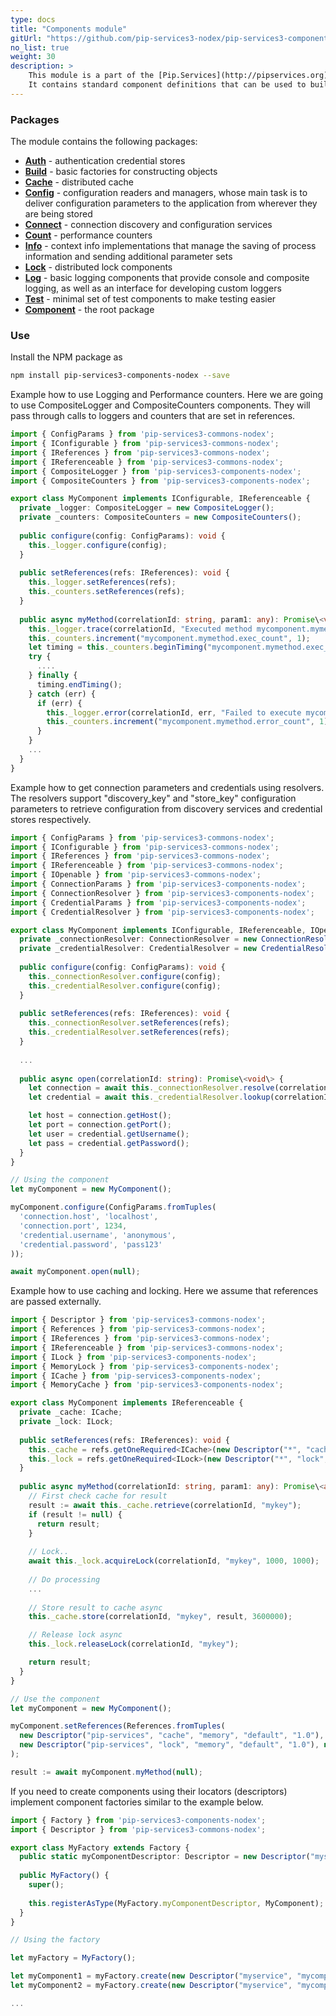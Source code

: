 ```yaml
---
type: docs
title: "Components module"
gitUrl: "https://github.com/pip-services3-nodex/pip-services3-components-nodex"
no_list: true
weight: 30
description: > 
    This module is a part of the [Pip.Services](http://pipservices.org) polyglot microservices toolkit.
    It contains standard component definitions that can be used to build applications and services.
---
```



### Packages

The module contains the following packages:

* [**Auth**](auth) - authentication credential stores
* [**Build**](build) - basic factories for constructing objects
* [**Cache**](cache) - distributed cache
* [**Config**](config) - configuration readers and managers, whose main task is to deliver configuration parameters to the application from wherever they are being stored
* [**Connect**](connect) - connection discovery and configuration services
* [**Count**](count) - performance counters
* [**Info**](info) - context info implementations that manage the saving of process information and sending additional parameter sets
* [**Lock**](lock) - distributed lock components
* [**Log**](log) - basic logging components that provide console and composite logging, as well as an interface for developing custom loggers
* [**Test**](test) - minimal set of test components to make testing easier
* [**Component**](component) - the root package



### Use

Install the NPM package as
```bash
npm install pip-services3-components-nodex --save
```

Example how to use Logging and Performance counters.
Here we are going to use CompositeLogger and CompositeCounters components.
They will pass through calls to loggers and counters that are set in references.

```typescript
import { ConfigParams } from 'pip-services3-commons-nodex'; 
import { IConfigurable } from 'pip-services3-commons-nodex'; 
import { IReferences } from 'pip-services3-commons-nodex'; 
import { IReferenceable } from 'pip-services3-commons-nodex'; 
import { CompositeLogger } from 'pip-services3-components-nodex'; 
import { CompositeCounters } from 'pip-services3-components-nodex'; 

export class MyComponent implements IConfigurable, IReferenceable {
  private _logger: CompositeLogger = new CompositeLogger();
  private _counters: CompositeCounters = new CompositeCounters();
  
  public configure(config: ConfigParams): void {
    this._logger.configure(config);
  }
  
  public setReferences(refs: IReferences): void {
    this._logger.setReferences(refs);
    this._counters.setReferences(refs);
  }
  
  public async myMethod(correlationId: string, param1: any): Promise\<void\> {
    this._logger.trace(correlationId, "Executed method mycomponent.mymethod");
    this._counters.increment("mycomponent.mymethod.exec_count", 1);
    let timing = this._counters.beginTiming("mycomponent.mymethod.exec_time");
    try {
      ....
    } finally {
      timing.endTiming();
    } catch (err) {
      if (err) {
        this._logger.error(correlationId, err, "Failed to execute mycomponent.mymethod");
        this._counters.increment("mycomponent.mymethod.error_count", 1);
      }
    }
    ...
  }
}
```

Example how to get connection parameters and credentials using resolvers.
The resolvers support "discovery_key" and "store_key" configuration parameters
to retrieve configuration from discovery services and credential stores respectively.

```typescript
import { ConfigParams } from 'pip-services3-commons-nodex'; 
import { IConfigurable } from 'pip-services3-commons-nodex'; 
import { IReferences } from 'pip-services3-commons-nodex'; 
import { IReferenceable } from 'pip-services3-commons-nodex'; 
import { IOpenable } from 'pip-services3-commons-nodex'; 
import { ConnectionParams } from 'pip-services3-components-nodex'; 
import { ConnectionResolver } from 'pip-services3-components-nodex'; 
import { CredentialParams } from 'pip-services3-components-nodex'; 
import { CredentialResolver } from 'pip-services3-components-nodex'; 

export class MyComponent implements IConfigurable, IReferenceable, IOpenable {
  private _connectionResolver: ConnectionResolver = new ConnectionResolver();
  private _credentialResolver: CredentialResolver = new CredentialResolver();
  
  public configure(config: ConfigParams): void {
    this._connectionResolver.configure(config);
    this._credentialResolver.configure(config);
  }
  
  public setReferences(refs: IReferences): void {
    this._connectionResolver.setReferences(refs);
    this._credentialResolver.setReferences(refs);
  }
  
  ...
  
  public async open(correlationId: string): Promise\<void\> {
    let connection = await this._connectionResolver.resolve(correlationId);
    let credential = await this._credentialResolver.lookup(correlationId);

    let host = connection.getHost();
    let port = connection.getPort();
    let user = credential.getUsername();
    let pass = credential.getPassword();
  }
}

// Using the component
let myComponent = new MyComponent();

myComponent.configure(ConfigParams.fromTuples(
  'connection.host', 'localhost',
  'connection.port', 1234,
  'credential.username', 'anonymous',
  'credential.password', 'pass123'
));

await myComponent.open(null);
```

Example how to use caching and locking.
Here we assume that references are passed externally.

```typescript
import { Descriptor } from 'pip-services3-commons-nodex'; 
import { References } from 'pip-services3-commons-nodex'; 
import { IReferences } from 'pip-services3-commons-nodex'; 
import { IReferenceable } from 'pip-services3-commons-nodex'; 
import { ILock } from 'pip-services3-components-nodex'; 
import { MemoryLock } from 'pip-services3-components-nodex'; 
import { ICache } from 'pip-services3-components-nodex'; 
import { MemoryCache } from 'pip-services3-components-nodex'; 

export class MyComponent implements IReferenceable {
  private _cache: ICache;
  private _lock: ILock;
  
  public setReferences(refs: IReferences): void {
    this._cache = refs.getOneRequired<ICache>(new Descriptor("*", "cache", "*", "*", "1.0"));
    this._lock = refs.getOneRequired<ILock>(new Descriptor("*", "lock", "*", "*", "1.0"));
  }
  
  public async myMethod(correlationId: string, param1: any): Promise\<any\> {
    // First check cache for result
    result := await this._cache.retrieve(correlationId, "mykey");
    if (result != null) {
      return result;
    }
      
    // Lock..
    await this._lock.acquireLock(correlationId, "mykey", 1000, 1000);
    
    // Do processing
    ...
    
    // Store result to cache async
    this._cache.store(correlationId, "mykey", result, 3600000);

    // Release lock async
    this._lock.releaseLock(correlationId, "mykey");

    return result;
  }
}

// Use the component
let myComponent = new MyComponent();

myComponent.setReferences(References.fromTuples(
  new Descriptor("pip-services", "cache", "memory", "default", "1.0"), new MemoryCache(),
  new Descriptor("pip-services", "lock", "memory", "default", "1.0"), new MemoryLock(),
);

result := await myComponent.myMethod(null);
```

If you need to create components using their locators (descriptors) implement 
component factories similar to the example below.

```typescript
import { Factory } from 'pip-services3-components-nodex';
import { Descriptor } from 'pip-services3-commons-nodex';

export class MyFactory extends Factory {
  public static myComponentDescriptor: Descriptor = new Descriptor("myservice", "mycomponent", "default", "*", "1.0");
  
  public MyFactory() {
    super();
    
    this.registerAsType(MyFactory.myComponentDescriptor, MyComponent);    
  }
}

// Using the factory

let myFactory = MyFactory();

let myComponent1 = myFactory.create(new Descriptor("myservice", "mycomponent", "default", "myComponent1", "1.0");
let myComponent2 = myFactory.create(new Descriptor("myservice", "mycomponent", "default", "myComponent2", "1.0");

...
```